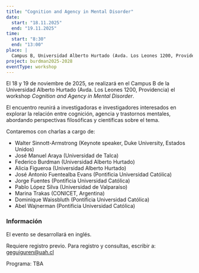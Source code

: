 ```yaml
---
title: "Cognition and Agency in Mental Disorder"
date: 
  start: "18.11.2025"
  end: "19.11.2025"
time: 
  start: "8:30"
  end: "13:00"
place: |
  Campus B, Universidad Alberto Hurtado (Avda. Los Leones 1200, Providencia)
project: burdman2025-2028
eventType: workshop
---
```


El 18 y 19 de noviembre de 2025, se realizará en el Campus B de la Universidad Alberto Hurtado (Avda. Los Leones 1200, Providencia) el workshop _Cognition and Agency in Mental Disorder_.

El encuentro reunirá a investigadoras e investigadores interesados en explorar la relación entre cognición, agencia y trastornos mentales, abordando perspectivas filosóficas y científicas sobre el tema.

Contaremos con charlas a cargo de:

- Walter Sinnott-Armstrong (Keynote speaker, Duke University, Estados Unidos)
- José Manuel Araya (Universidad de Talca)
- Federico Burdman (Universidad Alberto Hurtado)
- Alicia Figueroa (Universidad Alberto Hurtado)
- José Antonio Fuentealba Evans (Pontificia Universidad Católica)
- Jorge Fuentes (Pontificia Universidad Católica)
- Pablo López Silva (Universidad de Valparaíso)
- Marina Trakas (CONICET, Argentina)
- Dominique Waissbluth (Pontificia Universidad Católica)
- Abel Wajnerman (Pontificia Universidad Católica)

### Información

El evento se desarrollará en inglés.

Requiere registro previo. Para registro y consultas, escribir a: [geguiguren@uah.cl](mailto:geguiguren@uah.cl)

Programa: TBA
